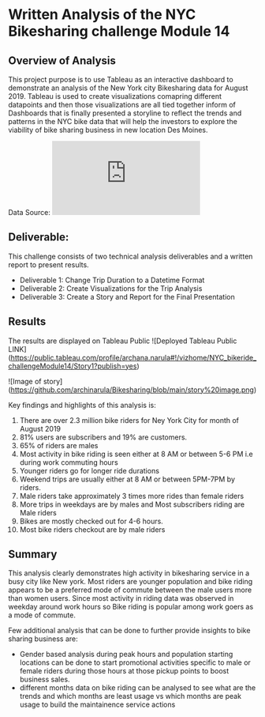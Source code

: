 # Written Analysis of the NYC Bikesharing challenge Module 14

## Overview of Analysis
This project purpose is to use Tableau as an interactive dashboard to demonstrate an analysis of the New York city Bikesharing data for August 2019. Tableau is used to create visualizations comapring different datapoints and then those visualizations are all tied together inform of Dashboards that is finally presented a storyline to reflect the trends and patterns in the NYC bike data that will help the investors to explore the viability of bike sharing business in new location Des Moines.

Data Source: 
![Citi Bike data- August 2019 zip file](https://s3.amazonaws.com/tripdata/index.html) 


## Deliverable: 
This challenge consists of two technical analysis deliverables and a written report to present results. 

- Deliverable 1: Change Trip Duration to a Datetime Format
- Deliverable 2: Create Visualizations for the Trip Analysis
- Deliverable 3: Create a Story and Report for the Final Presentation


## Results

The results are displayed on Tableau Public
![Deployed Tableau Public LINK] (https://public.tableau.com/profile/archana.narula#!/vizhome/NYC_bikeride_challengeModule14/Story1?publish=yes)

![Image of story] (https://github.com/archinarula/Bikesharing/blob/main/story%20image.png)

Key findings and highlights of this analysis is:

1. There are over 2.3 million bike riders for Ney York City for month of August 2019
2. 81% users are subscribers and 19% are customers. 
3. 65% of riders are males 
4. Most activity in bike riding is seen either at 8 AM or between 5-6 PM i.e during work commuting hours
5. Younger riders go for longer ride durations
6. Weekend trips are usually either at 8 AM or between 5PM-7PM by riders. 
7. Male riders take approximately 3 times more rides than female riders 
8. More trips in weekdays are by males and Most subscribers riding are Male riders
9. Bikes are mostly checked out for 4-6 hours. 
10. Most bike riders checkout are by male riders

## Summary
This analysis clearly demonstrates high activity in bikesharing service in a busy city like New york. Most riders are younger population and bike riding appears to be a preferred mode of commute between the male users more than women users. Since most activity in riding data was observed in weekday around work hours so Bike riding is popular among work goers as a mode of commute.

Few additional analysis that can be done to further provide insights to bike sharing business are:
- Gender based analysis during peak hours and population starting locations can be done to start promotional activities specific to male or female riders during those hours at those pickup points to boost business sales.
- different months data on bike riding can be analysed to see what are the trends and which months are least usage vs which months are peak usage to build the maintainence service actions




